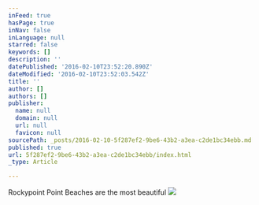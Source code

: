 ```yaml
---
inFeed: true
hasPage: true
inNav: false
inLanguage: null
starred: false
keywords: []
description: ''
datePublished: '2016-02-10T23:52:20.890Z'
dateModified: '2016-02-10T23:52:03.542Z'
title: ''
author: []
authors: []
publisher:
  name: null
  domain: null
  url: null
  favicon: null
sourcePath: _posts/2016-02-10-5f287ef2-9be6-43b2-a3ea-c2de1bc34ebb.md
published: true
url: 5f287ef2-9be6-43b2-a3ea-c2de1bc34ebb/index.html
_type: Article

---
```

Rockypoint Point Beaches are the most beautiful
![](https://the-grid-user-content.s3-us-west-2.amazonaws.com/eb1ee1d8-1169-45e6-91e0-e7c4787c0d25.jpg)